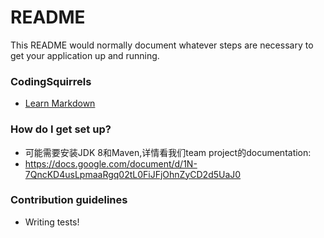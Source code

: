 # README #

This README would normally document whatever steps are necessary to get your application up and running.

### CodingSquirrels ###

* [Learn Markdown](https://bitbucket.org/tutorials/markdowndemo)

### How do I get set up? ###

* 可能需要安装JDK 8和Maven,详情看我们team project的documentation: 
* https://docs.google.com/document/d/1N-7QncKD4usLpmaaRgq02tL0FiJFjOhnZyCD2d5UaJ0




### Contribution guidelines ###

* Writing tests!